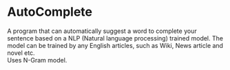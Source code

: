 # AutoComplete
A program that can automatically suggest a word to complete your sentence based on a NLP (Natural language processing) trained model. The model can be trained by any English articles, such as Wiki, News article and novel etc.  
Uses N-Gram model. 
